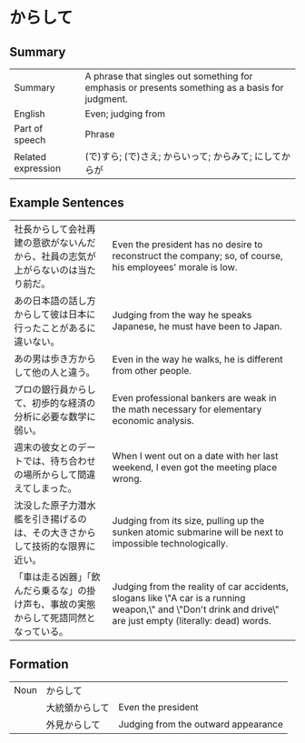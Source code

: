 # からして

## Summary

<table><tr>   <td>Summary</td>   <td>A phrase that singles out something for emphasis or presents something as a basis for judgment.</td></tr><tr>   <td>English</td>   <td>Even; judging from</td></tr><tr>   <td>Part of speech</td>   <td>Phrase</td></tr><tr>   <td>Related expression</td>   <td>(で)すら; (で)さえ; からいって; からみて; にしてからが</td></tr></table>

## Example Sentences

<table><tr>   <td>社長からして会社再建の意欲がないんだから、社員の志気が上がらないのは当たり前だ。</td>   <td>Even the president has no desire to reconstruct the company; so, of course, his employees' morale is low.</td></tr><tr>   <td>あの日本語の話し方からして彼は日本に行ったことがあるに違いない。</td>   <td>Judging from the way he speaks Japanese, he must have been to Japan.</td></tr><tr>   <td>あの男は歩き方からして他の人と違う。</td>   <td>Even in the way he walks, he is different from other people.</td></tr><tr>   <td>プロの銀行員からして、初歩的な経済の分析に必要な数学に弱い。</td>   <td>Even professional bankers are weak in the math necessary for elementary economic analysis.</td></tr><tr>   <td>週末の彼女とのデートでは、待ち合わせの場所からして間違えてしまった。</td>   <td>When I went out on a date with her last weekend, I even got the meeting place wrong.</td></tr><tr>   <td>沈没した原子力潜水艦を引き揚げるのは、その大きさからして技術的な限界に近い。</td>   <td>Judging from its size, pulling up the sunken atomic submarine will be next to impossible technologically.</td></tr><tr>   <td>「車は走る凶器」「飲んだら乗るな」の掛け声も、事故の実態からして死語同然となっている。</td>   <td>Judging from the reality of car accidents, slogans like \"A car is a running weapon,\" and \"Don't drink and drive\" are just empty (literally: dead) words.</td></tr></table>

## Formation

<table class="table"><tbody><tr class="tr head"><td class="td"><span class="bold">Noun</span></td><td class="td"><span class="concept">からして</span></td><td class="td"></td></tr><tr class="tr"><td class="td"></td><td class="td"><span>大統領</span><span class="concept">からして</span></td><td class="td"><span>Even the president</span></td></tr><tr class="tr"><td class="td"></td><td class="td"><span>外見</span><span class="concept">からして</span></td><td class="td"><span>Judging from the outward appearance</span></td></tr></tbody></table>

